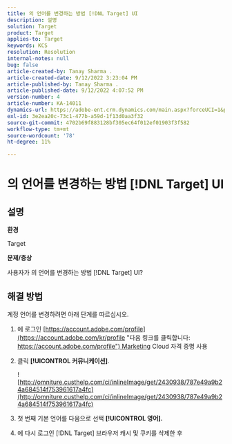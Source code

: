```yaml
---
title: 의 언어를 변경하는 방법 [!DNL Target] UI
description: 설명
solution: Target
product: Target
applies-to: Target
keywords: KCS
resolution: Resolution
internal-notes: null
bug: false
article-created-by: Tanay Sharma .
article-created-date: 9/12/2022 3:23:04 PM
article-published-by: Tanay Sharma .
article-published-date: 9/12/2022 4:07:52 PM
version-number: 4
article-number: KA-14011
dynamics-url: https://adobe-ent.crm.dynamics.com/main.aspx?forceUCI=1&pagetype=entityrecord&etn=knowledgearticle&id=85baf5c8-ae32-ed11-9db1-002248086735
exl-id: 3e2ea20c-73c1-477b-a59d-1f13d0aa3f32
source-git-commit: 4702b69f883128bf305ec64f012ef01903f3f582
workflow-type: tm+mt
source-wordcount: '78'
ht-degree: 11%

---
```


# 의 언어를 변경하는 방법 [!DNL Target] UI

## 설명

<b>환경</b>

Target

<b>문제/증상</b>

사용자가 의 언어를 변경하는 방법 [!DNL Target] UI?

## 해결 방법

계정 언어를 변경하려면 아래 단계를 따르십시오.

1. 에 로그인 [https://account.adobe.com/profile](https://account.adobe.com/kr/profile "다음 링크를 클릭합니다: https://account.adobe.com/profile") Marketing Cloud 자격 증명 사용

1. 클릭 <b>[!UICONTROL 커뮤니케이션]</b>.

   ![http://omniture.custhelp.com/ci/inlineImage/get/2430938/787e49a9b24a684514f753961617a4fc](http://omniture.custhelp.com/ci/inlineImage/get/2430938/787e49a9b24a684514f753961617a4fc)

1. 첫 번째 기본 언어를 다음으로 선택 <b>[!UICONTROL 영어].</b>

1. 에 다시 로그인 [!DNL Target] 브라우저 캐시 및 쿠키를 삭제한 후
